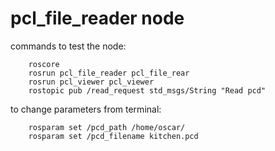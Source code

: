 pcl_file_reader node
====================

commands to test the node:

		roscore
		rosrun pcl_file_reader pcl_file_rear
		rosrun pcl_viewer pcl_viewer
		rostopic pub /read_request std_msgs/String "Read pcd"
		
to change parameters from terminal:

		rosparam set /pcd_path /home/oscar/
		rosparam set /pcd_filename kitchen.pcd
